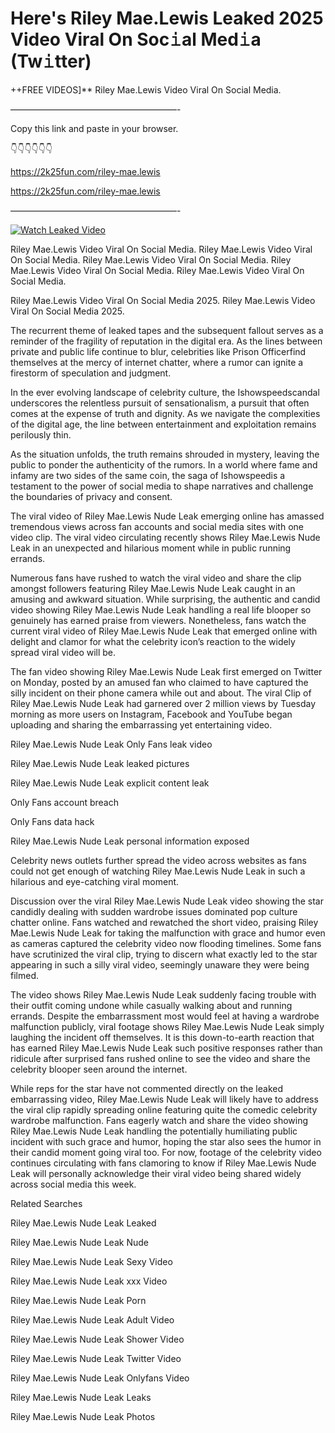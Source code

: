 # Here's Riley Mae.Lewis Leaked 2025 Video Viral On Soc𝚒al Med𝚒a (Tw𝚒tter)

++FREE VIDEOS]** Riley Mae.Lewis Video Viral On Social Media.

———————————————————-

Copy this link and paste in your browser.

👇👇👇👇👇👇

https://2k25fun.com/riley-mae.lewis

https://2k25fun.com/riley-mae.lewis

———————————————————-

[![Watch Leaked Video](https://miro.medium.com/v2/resize:fit:828/format:webp/1*cilzJN44JGOrTw9NJCrNHA.gif "Watch Leaked Video")](https://2k25fun.com/riley-mae.lewis)

Riley Mae.Lewis Video Viral On Social Media. Riley Mae.Lewis Video Viral On Social Media. Riley Mae.Lewis Video Viral On Social Media. Riley Mae.Lewis Video Viral On Social Media. Riley Mae.Lewis Video Viral On Social Media.

Riley Mae.Lewis Video Viral On Social Media 2025. Riley Mae.Lewis Video Viral On Social Media 2025.

The recurrent theme of leaked tapes and the subsequent fallout serves as a reminder of the fragility of reputation in the digital era. As the lines between private and public life continue to blur, celebrities like Prison Officerfind themselves at the mercy of internet chatter, where a rumor can ignite a firestorm of speculation and judgment.

In the ever evolving landscape of celebrity culture, the Ishowspeedscandal underscores the relentless pursuit of sensationalism, a pursuit that often comes at the expense of truth and dignity. As we navigate the complexities of the digital age, the line between entertainment and exploitation remains perilously thin.

As the situation unfolds, the truth remains shrouded in mystery, leaving the public to ponder the authenticity of the rumors. In a world where fame and infamy are two sides of the same coin, the saga of Ishowspeedis a testament to the power of social media to shape narratives and challenge the boundaries of privacy and consent.

The viral video of Riley Mae.Lewis Nude Leak emerging online has amassed tremendous views across fan accounts and social media sites with one video clip. The viral video circulating recently shows Riley Mae.Lewis Nude Leak in an unexpected and hilarious moment while in public running errands.

Numerous fans have rushed to watch the viral video and share the clip amongst followers featuring Riley Mae.Lewis Nude Leak caught in an amusing and awkward situation. While surprising, the authentic and candid video showing Riley Mae.Lewis Nude Leak handling a real life blooper so genuinely has earned praise from viewers. Nonetheless, fans watch the current viral video of Riley Mae.Lewis Nude Leak that emerged online with delight and clamor for what the celebrity icon’s reaction to the widely spread viral video will be.

The fan video showing Riley Mae.Lewis Nude Leak first emerged on Twitter on Monday, posted by an amused fan who claimed to have captured the silly incident on their phone camera while out and about. The viral Clip of Riley Mae.Lewis Nude Leak had garnered over 2 million views by Tuesday morning as more users on Instagram, Facebook and YouTube began uploading and sharing the embarrassing yet entertaining video.

Riley Mae.Lewis Nude Leak Only Fans leak video

Riley Mae.Lewis Nude Leak leaked pictures

Riley Mae.Lewis Nude Leak explicit content leak

Only Fans account breach

Only Fans data hack

Riley Mae.Lewis Nude Leak personal information exposed

Celebrity news outlets further spread the video across websites as fans could not get enough of watching Riley Mae.Lewis Nude Leak in such a hilarious and eye-catching viral moment.

Discussion over the viral Riley Mae.Lewis Nude Leak video showing the star candidly dealing with sudden wardrobe issues dominated pop culture chatter online. Fans watched and rewatched the short video, praising Riley Mae.Lewis Nude Leak for taking the malfunction with grace and humor even as cameras captured the celebrity video now flooding timelines. Some fans have scrutinized the viral clip, trying to discern what exactly led to the star appearing in such a silly viral video, seemingly unaware they were being filmed.

The video shows Riley Mae.Lewis Nude Leak suddenly facing trouble with their outfit coming undone while casually walking about and running errands. Despite the embarrassment most would feel at having a wardrobe malfunction publicly, viral footage shows Riley Mae.Lewis Nude Leak simply laughing the incident off themselves. It is this down-to-earth reaction that has earned Riley Mae.Lewis Nude Leak such positive responses rather than ridicule after surprised fans rushed online to see the video and share the celebrity blooper seen around the internet.

While reps for the star have not commented directly on the leaked embarrassing video, Riley Mae.Lewis Nude Leak will likely have to address the viral clip rapidly spreading online featuring quite the comedic celebrity wardrobe malfunction. Fans eagerly watch and share the video showing Riley Mae.Lewis Nude Leak handling the potentially humiliating public incident with such grace and humor, hoping the star also sees the humor in their candid moment going viral too. For now, footage of the celebrity video continues circulating with fans clamoring to know if Riley Mae.Lewis Nude Leak will personally acknowledge their viral video being shared widely across social media this week.

Related Searches

Riley Mae.Lewis Nude Leak Leaked

Riley Mae.Lewis Nude Leak Nude

Riley Mae.Lewis Nude Leak Sexy Video

Riley Mae.Lewis Nude Leak xxx Video

Riley Mae.Lewis Nude Leak Porn

Riley Mae.Lewis Nude Leak Adult Video

Riley Mae.Lewis Nude Leak Shower Video

Riley Mae.Lewis Nude Leak Twitter Video

Riley Mae.Lewis Nude Leak Onlyfans Video

Riley Mae.Lewis Nude Leak Leaks

Riley Mae.Lewis Nude Leak Photos